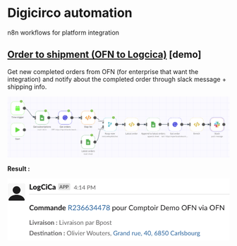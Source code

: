 # Digicirco automation

n8n workflows for platform integration

## [Order to shipment (OFN to Logcica)](order_to_shipment_ofn_logcica.json) [demo]

Get new completed orders from OFN (for enterprise that want the integration) and notify about the completed order through slack message + shipping info. 

![workflow](docs/images/order_to_shipment_ofn_logcica_workflow.png)

**Result :**

![workflow](docs/images/order_to_shipment_ofn_logcica_slack_message.png)
